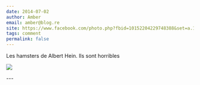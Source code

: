 ```yaml
---
date: 2014-07-02
author: Amber
email: amber@blog.re
site: https://www.facebook.com/photo.php?fbid=10152204229748388&set=a.10150582140778388.377555.553928387&type=1&permPage=1
tags: comment
permalink: false
---
```


<p>Les hamsters de Albert Hein. Ils sont horribles</p>
<p><img src="https://scontent-b.xx.fbcdn.net/hphotos-xpf1/t1.0-9/10390487_10152204229748388_8726296401782494537_n.jpg" /></p>
---